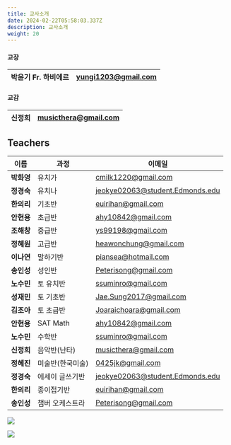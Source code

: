```yaml
---
title: 교사소개
date: 2024-02-22T05:58:03.337Z
description: 교사소개
weight: 20
---
```

#### **교장**

| 박윤기 Fr. 하비에르 | yungi1203@gmail.com |
| ------------------- | ------------------- |

#### **교감**

| 신정희              | musicthera@gmail.com |
| ------------------- | -------------------- |

## **Teachers**

| 이름      | 과정        | 이메일                             |
| ------- | --------- | ------------------------------- |
| **박화영** | 유치가       | cmilk1220@gmail.com             |
| **정경숙** | 유치나       | jeokye02063@student.Edmonds.edu |
| **한의리** | 기초반       | euirihan@gmail.com              |
| **안현용** | 초급반       | ahy10842@gmail.com              |
| **조해창** | 중급반       | ys99198@gmail.com               |
| **정혜원** | 고급반       | heawonchung@gmail.com           |
| **이나연** | 말하기반      | piansea@hotmail.com             |
| **송인성** | 성인반       | Peterisong@gmail.com            |
| **노수민** | 토 유치반     | ssuminro@gmail.com              |
| **성재민** | 토 기초반     | Jae.Sung2017@gmail.com          |
| **김조아** | 토 초급반     | Joaraichoara@gmail.com          |
| **안현용** | SAT Math  | ahy10842@gmail.com              |
| **노수민** | 수학반       | ssuminro@gmail.com              |
| **신정희** | 음악반(난타)   | musicthera@gmail.com            |
| **정혜진** | 미술반(한국미술) | 0425jk@gmail.com                |
| **정경숙** | 에세이 글쓰기반  | jeokye02063@student.Edmonds.edu |
| **한의리** | 종이접기반     | euirihan@gmail.com              |
| **송인성** | 챔버 오케스트라  | Peterisong@gmail.com            |

![](/img/교사사진.jpg)

![](/img/조직도.png)
